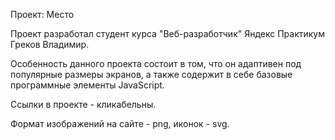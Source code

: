 Проект: Место

Проект разработал студент курса "Веб-разработчик" Яндекс Практикум Греков Владимир.

Особенность данного проекта состоит в том, что он адаптивен под популярные размеры экранов, а также содержит в себе базовые программные элементы JavaScript.

Ссылки в проекте - кликабельны.

Формат изображений на сайте - png, иконок - svg.
